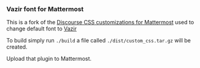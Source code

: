 ### Vazir font for Mattermost

This is a fork of the [Discourse CSS customizations for Mattermost](https://github.com/discourse/mattermost-css-hacks) used to change default font to [Vazir](http://rastikerdar.github.io/vazir-font/)

To build simply run `./build` a file called `./dist/custom_css.tar.gz` will be created.

Upload that plugin to Mattermost.
